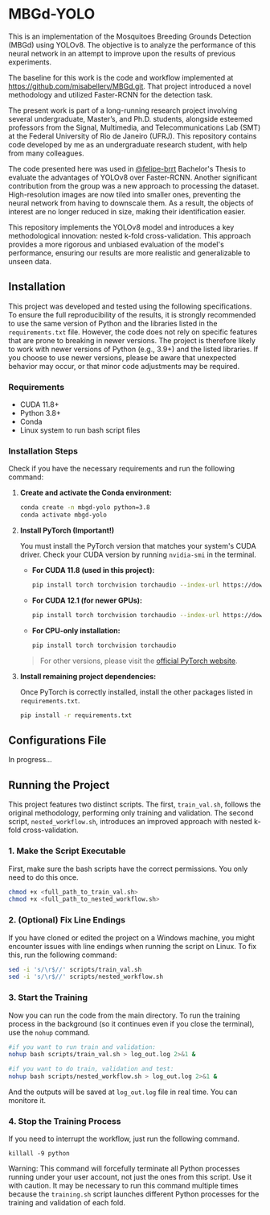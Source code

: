 # MBGd-YOLO

This is an implementation of the Mosquitoes Breeding Grounds Detection (MBGd) using YOLOv8. The objective is to analyze the performance of this neural network in an attempt to improve upon the results of previous experiments.

The baseline for this work is the code and workflow implemented at https://github.com/misabellerv/MBGd.git. That project introduced a novel methodology and utilized Faster-RCNN for the detection task.

The present work is part of a long-running research project involving several undergraduate, Master’s, and Ph.D. students, alongside esteemed professors from the Signal, Multimedia, and Telecommunications Lab (SMT) at the Federal University of Rio de Janeiro (UFRJ). This repository contains code developed by me as an undergraduate research student, with help from many colleagues.

The code presented here was used in [@felipe-brrt](https://github.com/felipe-brrt) Bachelor's Thesis to evaluate the advantages of YOLOv8 over Faster-RCNN. Another significant contribution from the group was a new approach to processing the dataset. High-resolution images are now tiled into smaller ones, preventing the neural network from having to downscale them. As a result, the objects of interest are no longer reduced in size, making their identification easier.

This repository implements the YOLOv8 model and introduces a key methodological innovation: nested k-fold cross-validation. This approach provides a more rigorous and unbiased evaluation of the model's performance, ensuring our results are more realistic and generalizable to unseen data.

## Installation

This project was developed and tested using the following specifications. To ensure the full reproducibility of the results, it is strongly recommended to use the same version of Python and the libraries listed in the `requirements.txt` file. However, the code does not rely on specific features that are prone to breaking in newer versions. The project is therefore likely to work with newer versions of Python (e.g., 3.9+) and the listed libraries. If you choose to use newer versions, please be aware that unexpected behavior may occur, or that minor code adjustments may be required.

### Requirements
- CUDA 11.8+
- Python 3.8+
- Conda
- Linux system to run bash script files

### Installation Steps
Check if you have the necessary requirements and run the following command:
1.  **Create and activate the Conda environment:**

    ```bash
    conda create -n mbgd-yolo python=3.8
    conda activate mbgd-yolo
    ```

2.  **Install PyTorch (Important!)**

    You must install the PyTorch version that matches your system's CUDA driver. Check your CUDA version by running `nvidia-smi` in the terminal.

    * **For CUDA 11.8 (used in this project):**
        ```bash
        pip install torch torchvision torchaudio --index-url https://download.pytorch.org/whl/cu118
        ```

    * **For CUDA 12.1 (for newer GPUs):**
        ```bash
        pip install torch torchvision torchaudio --index-url https://download.pytorch.org/whl/cu121
        ```

    * **For CPU-only installation:**
        ```bash
        pip install torch torchvision torchaudio
        ```
    > For other versions, please visit the [official PyTorch website](https://pytorch.org/get-started/locally/).

3.  **Install remaining project dependencies:**

    Once PyTorch is correctly installed, install the other packages listed in `requirements.txt`.
    ```bash
    pip install -r requirements.txt
    ```

## Configurations File
In progress...


## Running the Project
This project features two distinct scripts. The first, `train_val.sh`, follows the original methodology, performing only training and validation. The second script, `nested_workflow.sh`, introduces an improved approach with nested k-fold cross-validation.

### 1. Make the Script Executable
First, make sure the bash scripts have the correct permissions. You only need to do this once.
```bash
chmod +x <full_path_to_train_val.sh>
chmod +x <full_path_to_nested_workflow.sh>
```

### 2. (Optional) Fix Line Endings
If you have cloned or edited the project on a Windows machine, you might encounter issues with line endings when running the script on Linux. To fix this, run the following command:
```bash
sed -i 's/\r$//' scripts/train_val.sh
sed -i 's/\r$//' scripts/nested_workflow.sh
```

### 3. Start the Training
Now you can run the code from the main directory. To run the training process in the background (so it continues even if you close the terminal), use the `nohup` command.
```bash
#if you want to run train and validation:
nohup bash scripts/train_val.sh > log_out.log 2>&1 &

#if you want to do train, validation and test:
nohup bash scripts/nested_workflow.sh > log_out.log 2>&1 &
```
And the outputs will be saved at `log_out.log` file in real time. You can monitore it.

### 4. Stop the Training Process
If you need to interrupt the workflow, just run the following command.
```
killall -9 python
```
Warning: This command will forcefully terminate all Python processes running under your user account, not just the ones from this script. Use it with caution.
It may be necessary to run this command multiple times because the `training.sh` script launches different Python processes for the training and validation of each fold.
